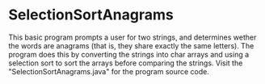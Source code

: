 # SelectionSortAnagrams
This basic program prompts a user for two strings, and determines wether the words are anagrams (that is, they share exactly the same letters).
The program does this by converting the strings into char arrays and using a selection sort to sort the arrays before comparing the strings. 
Visit the "SelectionSortAnagrams.java" for the program source code.
